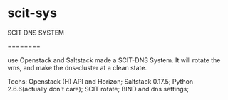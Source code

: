 scit-sys
========

SCIT DNS SYSTEM

========

use Openstack and Saltstack made a SCIT-DNS System.
It will rotate the vms, and make the dns-cluster at 
a clean state.

Techs:
Openstack (H) API and Horizon;
Saltstack 0.17.5;
Python 2.6.6(actually don't care);
SCIT rotate;
BIND and dns settings;
